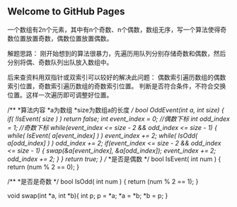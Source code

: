 ## Welcome to GitHub Pages

一个数组有2n个元素，其中有n个奇数、n个偶数，数组无序，写一个算法使得奇数位置放置奇数，偶数位置放置偶数。	

解题思路：
刚开始想到的算法很暴力，先遍历用队列分别存储奇数和偶数，然后分别将偶、奇数队列出队放入数组中。	

后来查资料用双指针或双索引可以较好的解决此问题：
偶数索引遍历数组的偶数索引位置，奇数索引遍历数组的奇数索引位置。
判断是否符合条件，不符合交换位置。这样一次遍历即可调整好位置。

/**
 *算法内容
 *a为数组
 *size为数组a的长度
 */
bool OddEvent(int *a, int size)
{
	if( !IsEvent( size )  ) return false;
	int event_index = 0;    //偶数下标
	int odd_index = 1;      //奇数下标
	while(event_index <= size - 2 && odd_index <= size - 1)
	{
		while( IsEvent( a[event_index] ) ) event_index += 2;
		while( IsOdd( a[odd_index] ) )     odd_index   += 2;
		if(event_index <= size - 2 && odd_index <= size - 1)
		{
			swap(&a[event_index], &a[odd_index]);
			event_index += 2;
			odd_index   += 2;
		}
	}
	return true;
}
/**
 *是否是偶数
 */
bool IsEvent( int num )
{
	return (num % 2 == 0);
}	

/**
 *是否是奇数
 */
bool IsOdd( int num )
{
	return (num % 2 == 1);
}	

void swap(int *a, int *b){
    int p;
    p = *a;
    *a = *b;
    *b = p;
}


